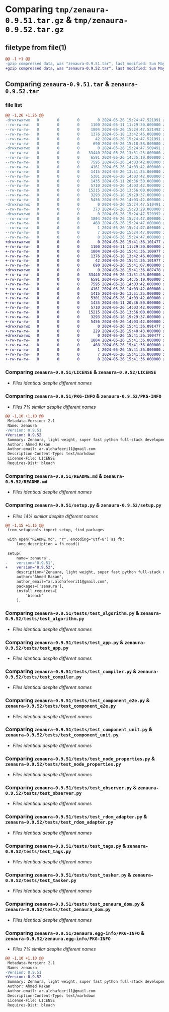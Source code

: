 # Comparing `tmp/zenaura-0.9.51.tar.gz` & `tmp/zenaura-0.9.52.tar.gz`

## filetype from file(1)

```diff
@@ -1 +1 @@
-gzip compressed data, was "zenaura-0.9.51.tar", last modified: Sun May 26 15:24:47 2024, max compression
+gzip compressed data, was "zenaura-0.9.52.tar", last modified: Sun May 26 15:41:36 2024, max compression
```

## Comparing `zenaura-0.9.51.tar` & `zenaura-0.9.52.tar`

### file list

```diff
@@ -1,26 +1,26 @@
-drwxrwxrwx   0        0        0        0 2024-05-26 15:24:47.521991 zenaura-0.9.51/
--rw-rw-rw-   0        0        0     1100 2024-05-11 11:29:30.000000 zenaura-0.9.51/LICENSE
--rw-rw-rw-   0        0        0     1804 2024-05-26 15:24:47.521492 zenaura-0.9.51/PKG-INFO
--rw-rw-rw-   0        0        0     1376 2024-05-18 13:42:46.000000 zenaura-0.9.51/README.md
--rw-rw-rw-   0        0        0       42 2024-05-26 15:24:47.521991 zenaura-0.9.51/setup.cfg
--rw-rw-rw-   0        0        0      690 2024-05-26 15:18:58.000000 zenaura-0.9.51/setup.py
-drwxrwxrwx   0        0        0        0 2024-05-26 15:24:47.509491 zenaura-0.9.51/tests/
--rw-rw-rw-   0        0        0    33440 2024-05-26 13:51:25.000000 zenaura-0.9.51/tests/test_algorithm.py
--rw-rw-rw-   0        0        0     6591 2024-05-26 14:35:19.000000 zenaura-0.9.51/tests/test_app.py
--rw-rw-rw-   0        0        0     7595 2024-05-26 14:03:42.000000 zenaura-0.9.51/tests/test_compiler.py
--rw-rw-rw-   0        0        0     4161 2024-05-26 14:03:42.000000 zenaura-0.9.51/tests/test_component_e2e.py
--rw-rw-rw-   0        0        0     1415 2024-05-26 13:51:25.000000 zenaura-0.9.51/tests/test_component_unit.py
--rw-rw-rw-   0        0        0     5301 2024-05-26 14:03:42.000000 zenaura-0.9.51/tests/test_node_properties.py
--rw-rw-rw-   0        0        0     1435 2024-05-11 20:36:50.000000 zenaura-0.9.51/tests/test_observer.py
--rw-rw-rw-   0        0        0     5710 2024-05-26 14:03:42.000000 zenaura-0.9.51/tests/test_rdom_adapter.py
--rw-rw-rw-   0        0        0    15215 2024-05-26 13:56:00.000000 zenaura-0.9.51/tests/test_tags.py
--rw-rw-rw-   0        0        0     3293 2024-05-18 19:29:37.000000 zenaura-0.9.51/tests/test_tasker.py
--rw-rw-rw-   0        0        0     5456 2024-05-26 14:03:42.000000 zenaura-0.9.51/tests/test_zenaura_dom.py
-drwxrwxrwx   0        0        0        0 2024-05-26 15:24:47.510491 zenaura-0.9.51/zenaura/
--rw-rw-rw-   0        0        0      373 2024-05-26 15:23:29.000000 zenaura-0.9.51/zenaura/__init__.py
-drwxrwxrwx   0        0        0        0 2024-05-26 15:24:47.520992 zenaura-0.9.51/zenaura.egg-info/
--rw-rw-rw-   0        0        0     1804 2024-05-26 15:24:47.000000 zenaura-0.9.51/zenaura.egg-info/PKG-INFO
--rw-rw-rw-   0        0        0      468 2024-05-26 15:24:47.000000 zenaura-0.9.51/zenaura.egg-info/SOURCES.txt
--rw-rw-rw-   0        0        0        1 2024-05-26 15:24:47.000000 zenaura-0.9.51/zenaura.egg-info/dependency_links.txt
--rw-rw-rw-   0        0        0        7 2024-05-26 15:24:47.000000 zenaura-0.9.51/zenaura.egg-info/requires.txt
--rw-rw-rw-   0        0        0        8 2024-05-26 15:24:47.000000 zenaura-0.9.51/zenaura.egg-info/top_level.txt
+drwxrwxrwx   0        0        0        0 2024-05-26 15:41:36.101477 zenaura-0.9.52/
+-rw-rw-rw-   0        0        0     1100 2024-05-11 11:29:30.000000 zenaura-0.9.52/LICENSE
+-rw-rw-rw-   0        0        0     1804 2024-05-26 15:41:36.100977 zenaura-0.9.52/PKG-INFO
+-rw-rw-rw-   0        0        0     1376 2024-05-18 13:42:46.000000 zenaura-0.9.52/README.md
+-rw-rw-rw-   0        0        0       42 2024-05-26 15:41:36.101977 zenaura-0.9.52/setup.cfg
+-rw-rw-rw-   0        0        0      690 2024-05-26 15:41:07.000000 zenaura-0.9.52/setup.py
+drwxrwxrwx   0        0        0        0 2024-05-26 15:41:36.087478 zenaura-0.9.52/tests/
+-rw-rw-rw-   0        0        0    33440 2024-05-26 13:51:25.000000 zenaura-0.9.52/tests/test_algorithm.py
+-rw-rw-rw-   0        0        0     6591 2024-05-26 14:35:19.000000 zenaura-0.9.52/tests/test_app.py
+-rw-rw-rw-   0        0        0     7595 2024-05-26 14:03:42.000000 zenaura-0.9.52/tests/test_compiler.py
+-rw-rw-rw-   0        0        0     4161 2024-05-26 14:03:42.000000 zenaura-0.9.52/tests/test_component_e2e.py
+-rw-rw-rw-   0        0        0     1415 2024-05-26 13:51:25.000000 zenaura-0.9.52/tests/test_component_unit.py
+-rw-rw-rw-   0        0        0     5301 2024-05-26 14:03:42.000000 zenaura-0.9.52/tests/test_node_properties.py
+-rw-rw-rw-   0        0        0     1435 2024-05-11 20:36:50.000000 zenaura-0.9.52/tests/test_observer.py
+-rw-rw-rw-   0        0        0     5710 2024-05-26 14:03:42.000000 zenaura-0.9.52/tests/test_rdom_adapter.py
+-rw-rw-rw-   0        0        0    15215 2024-05-26 13:56:00.000000 zenaura-0.9.52/tests/test_tags.py
+-rw-rw-rw-   0        0        0     3293 2024-05-18 19:29:37.000000 zenaura-0.9.52/tests/test_tasker.py
+-rw-rw-rw-   0        0        0     5456 2024-05-26 14:03:42.000000 zenaura-0.9.52/tests/test_zenaura_dom.py
+drwxrwxrwx   0        0        0        0 2024-05-26 15:41:36.091477 zenaura-0.9.52/zenaura/
+-rw-rw-rw-   0        0        0      229 2024-05-26 15:40:43.000000 zenaura-0.9.52/zenaura/__init__.py
+drwxrwxrwx   0        0        0        0 2024-05-26 15:41:36.100477 zenaura-0.9.52/zenaura.egg-info/
+-rw-rw-rw-   0        0        0     1804 2024-05-26 15:41:36.000000 zenaura-0.9.52/zenaura.egg-info/PKG-INFO
+-rw-rw-rw-   0        0        0      468 2024-05-26 15:41:36.000000 zenaura-0.9.52/zenaura.egg-info/SOURCES.txt
+-rw-rw-rw-   0        0        0        1 2024-05-26 15:41:36.000000 zenaura-0.9.52/zenaura.egg-info/dependency_links.txt
+-rw-rw-rw-   0        0        0        7 2024-05-26 15:41:36.000000 zenaura-0.9.52/zenaura.egg-info/requires.txt
+-rw-rw-rw-   0        0        0        8 2024-05-26 15:41:36.000000 zenaura-0.9.52/zenaura.egg-info/top_level.txt
```

### Comparing `zenaura-0.9.51/LICENSE` & `zenaura-0.9.52/LICENSE`

 * *Files identical despite different names*

### Comparing `zenaura-0.9.51/PKG-INFO` & `zenaura-0.9.52/PKG-INFO`

 * *Files 7% similar despite different names*

```diff
@@ -1,10 +1,10 @@
 Metadata-Version: 2.1
 Name: zenaura
-Version: 0.9.51
+Version: 0.9.52
 Summary: Zenaura, light weight, super fast python full-stack development framework, in which every line of code emit the aura of python zen, build interactive SPA with pure Python, create secure and scalable endpoints.
 Author: Ahmed Rakan
 Author-email: ar.aldhafeeri11@gmail.com
 Description-Content-Type: text/markdown
 License-File: LICENSE
 Requires-Dist: bleach
```

### Comparing `zenaura-0.9.51/README.md` & `zenaura-0.9.52/README.md`

 * *Files identical despite different names*

### Comparing `zenaura-0.9.51/setup.py` & `zenaura-0.9.52/setup.py`

 * *Files 14% similar despite different names*

```diff
@@ -1,15 +1,15 @@
 from setuptools import setup, find_packages
 
 with open("README.md", "r", encoding="utf-8") as fh:
     long_description = fh.read()
 
 setup(
     name='zenaura',
-    version='0.9.51',
+    version='0.9.52',
     description="Zenaura, light weight, super fast python full-stack development framework, in which every line of code emit the aura of python zen, build interactive SPA with pure Python, create secure and scalable endpoints.",
     author="Ahmed Rakan",
     author_email="ar.aldhafeeri11@gmail.com",
     packages=['zenaura'],
     install_requires=[
         'bleach'
     ],
```

### Comparing `zenaura-0.9.51/tests/test_algorithm.py` & `zenaura-0.9.52/tests/test_algorithm.py`

 * *Files identical despite different names*

### Comparing `zenaura-0.9.51/tests/test_app.py` & `zenaura-0.9.52/tests/test_app.py`

 * *Files identical despite different names*

### Comparing `zenaura-0.9.51/tests/test_compiler.py` & `zenaura-0.9.52/tests/test_compiler.py`

 * *Files identical despite different names*

### Comparing `zenaura-0.9.51/tests/test_component_e2e.py` & `zenaura-0.9.52/tests/test_component_e2e.py`

 * *Files identical despite different names*

### Comparing `zenaura-0.9.51/tests/test_component_unit.py` & `zenaura-0.9.52/tests/test_component_unit.py`

 * *Files identical despite different names*

### Comparing `zenaura-0.9.51/tests/test_node_properties.py` & `zenaura-0.9.52/tests/test_node_properties.py`

 * *Files identical despite different names*

### Comparing `zenaura-0.9.51/tests/test_observer.py` & `zenaura-0.9.52/tests/test_observer.py`

 * *Files identical despite different names*

### Comparing `zenaura-0.9.51/tests/test_rdom_adapter.py` & `zenaura-0.9.52/tests/test_rdom_adapter.py`

 * *Files identical despite different names*

### Comparing `zenaura-0.9.51/tests/test_tags.py` & `zenaura-0.9.52/tests/test_tags.py`

 * *Files identical despite different names*

### Comparing `zenaura-0.9.51/tests/test_tasker.py` & `zenaura-0.9.52/tests/test_tasker.py`

 * *Files identical despite different names*

### Comparing `zenaura-0.9.51/tests/test_zenaura_dom.py` & `zenaura-0.9.52/tests/test_zenaura_dom.py`

 * *Files identical despite different names*

### Comparing `zenaura-0.9.51/zenaura.egg-info/PKG-INFO` & `zenaura-0.9.52/zenaura.egg-info/PKG-INFO`

 * *Files 7% similar despite different names*

```diff
@@ -1,10 +1,10 @@
 Metadata-Version: 2.1
 Name: zenaura
-Version: 0.9.51
+Version: 0.9.52
 Summary: Zenaura, light weight, super fast python full-stack development framework, in which every line of code emit the aura of python zen, build interactive SPA with pure Python, create secure and scalable endpoints.
 Author: Ahmed Rakan
 Author-email: ar.aldhafeeri11@gmail.com
 Description-Content-Type: text/markdown
 License-File: LICENSE
 Requires-Dist: bleach
```

